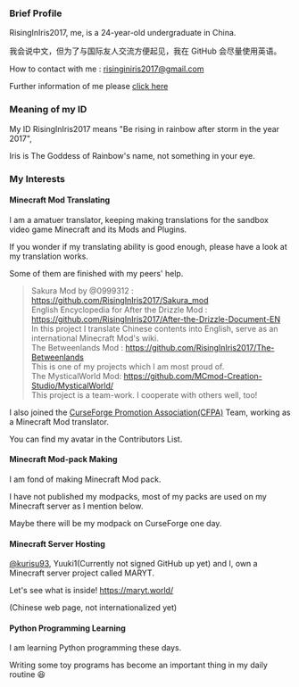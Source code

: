 ### Brief Profile
RisingInIris2017, me, is a 24-year-old undergraduate in China.

我会说中文，但为了与国际友人交流方便起见，我在 GitHub 会尽量使用英语。

How to contact with me : risinginiris2017@gmail.com

Further information of me please [click here](https://github.com/RisingInIris2017/RisingInIris2017/blob/master/README.md)

### Meaning of my ID
My ID RisingInIris2017 means "Be rising in rainbow after storm in the year 2017",

Iris is The Goddess of Rainbow's name, not something in your eye.
### My Interests
#### Minecraft Mod Translating
I am a amatuer translator, keeping making translations for the sandbox video game Minecraft and its Mods and Plugins.

If you wonder if my translating ability is good enough, please have a look at my translation works.

Some of them are finished with my peers' help.

> Sakura Mod by @0999312 : https://github.com/RisingInIris2017/Sakura_mod <br>
English Encyclopedia for After the Drizzle Mod : https://github.com/RisingInIris2017/After-the-Drizzle-Document-EN <br>
In this project I translate Chinese contents into English, serve as an international Minecraft Mod's wiki.<br>
The Betweenlands Mod : https://github.com/RisingInIris2017/The-Betweenlands <br>
This is one of my projects which I am most proud of. <br>
The MysticalWorld Mod: https://github.com/MCmod-Creation-Studio/MysticalWorld/ <br>
This project is a team-work. I cooperate with others well, too!

I also joined the [CurseForge Promotion Association(CFPA)](https://cfpa.team/) Team, working as a Minecraft Mod translator.

You can find my avatar in the Contributors List.
#### Minecraft Mod-pack Making
I am fond of making Minecraft Mod pack.

I have not published my modpacks, most of my packs are used on my Minecraft server as I mention below.

Maybe there will be my modpack on CurseForge one day.
#### Minecraft Server Hosting
[@kurisu93](https://github.com/kurisu93), Yuuki1(Currently not signed GitHub up yet) and I, own a Minecraft server project called MARYT.

Let's see what is inside! https://maryt.world/

(Chinese web page, not internationalized yet)
#### Python Programming Learning
I am learning Python programming these days.

Writing some toy programs has become an important thing in my daily routine :laughing:
